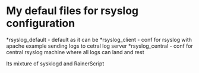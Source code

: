# My defaul files for rsyslog configuration
*rsyslog_default - default as it can be
*rsyslog_client - conf for rsyslog with apache example sending logs to cetral log server
*rsyslog_central - conf for central rsyslog machine where all logs can land and rest


Its mixture of sysklogd and RainerScript